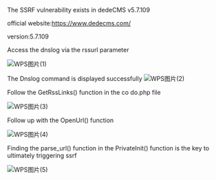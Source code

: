 The SSRF vulnerability exists in dedeCMS v5.7.109

official website:https://www.dedecms.com/

version:5.7.109

Access the dnslog via the rssurl parameter

![WPS图片(1)](https://github.com/nightcloudos/cve/assets/76925342/de611780-21fd-40d1-af19-e34a3e112973)

The Dnslog command is displayed successfully
![WPS图片(2)](https://github.com/nightcloudos/cve/assets/76925342/f953e92d-e531-4f26-8c74-b1f1d160ddea)

Follow the GetRssLinks() function in the co do.php file

![WPS图片(3)](https://github.com/nightcloudos/cve/assets/76925342/b5bf6db5-633e-4572-aa50-cd716cffeb5d)

Follow up with the OpenUrl() function

![WPS图片(4)](https://github.com/nightcloudos/cve/assets/76925342/ad0aad84-a9e4-4a50-80d8-46780b33103f)

Finding the parse_url() function in the PrivateInit() function is the key to ultimately triggering ssrf

![WPS图片(5)](https://github.com/nightcloudos/cve/assets/76925342/45ec69f9-c1c2-4eb8-be3e-b89c41732f4d)
